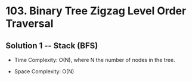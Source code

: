# 103. Binary Tree Zigzag Level Order Traversal

## Solution 1 -- Stack (BFS)

* Time Complexity: O(N), where N the number of nodes in the tree.

* Space Complexity: O(N)

